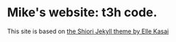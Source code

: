 # Mike's website: t3h code. 

This site is based on [the Shiori Jekyll theme by Elle Kasai](http://github.com/ellekasai/shiori)

